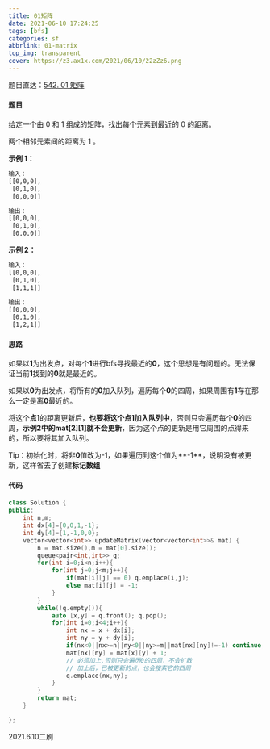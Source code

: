 ```yaml
---
title: 01矩阵 
date: 2021-06-10 17:24:25 
tags: [bfs]
categories: sf 
abbrlink: 01-matrix 
top_img: transparent 
cover: https://z3.ax1x.com/2021/06/10/22zZz6.png
---
```


题目直达：[542. 01 矩阵](https://leetcode-cn.com/problems/01-matrix/)

#### 题目

给定一个由 0 和 1 组成的矩阵，找出每个元素到最近的 0 的距离。

两个相邻元素间的距离为 1 。

**示例 1：**

```bash
输入：
[[0,0,0],
 [0,1,0],
 [0,0,0]]

输出：
[[0,0,0],
 [0,1,0],
 [0,0,0]]
```

**示例 2：**

```bash
输入：
[[0,0,0],
 [0,1,0],
 [1,1,1]]

输出：
[[0,0,0],
 [0,1,0],
 [1,2,1]]
```

#### 思路

如果以**1**为出发点，对每个**1**进行bfs寻找最近的**0**，这个思想是有问题的。无法保证当前**1**找到的**0**就是最近的。

如果以**0**为出发点，将所有的**0**加入队列，遍历每个**0**的四周，如果周围有**1**存在那么一定是离**0**最近的。

将这个**点1**的距离更新后，**也要将这个点1加入队列中**，否则只会遍历每个**0**的四周，**示例2中的mat[2\][1]就不会更新**，因为这个点的更新是用它周围的点得来的，所以要将其加入队列。

Tip：初始化时，将非**0**值改为-1，如果遍历到这个值为**-1**，说明没有被更新，这样省去了创建**标记数组**

#### 代码

```c++
class Solution {
public:
    int n,m;
    int dx[4]={0,0,1,-1};
    int dy[4]={1,-1,0,0};
    vector<vector<int>> updateMatrix(vector<vector<int>>& mat) {
        n = mat.size(),m = mat[0].size();
        queue<pair<int,int>> q;
        for(int i=0;i<n;i++){
            for(int j=0;j<m;j++){
                if(mat[i][j] == 0) q.emplace(i,j);
                else mat[i][j] = -1;
            }
        }
        while(!q.empty()){
            auto [x,y] = q.front(); q.pop();
            for(int i=0;i<4;i++){
                int nx = x + dx[i];
                int ny = y + dy[i];
                if(nx<0||nx>=n||ny<0||ny>=m||mat[nx][ny]!=-1) continue;
                mat[nx][ny] = mat[x][y] + 1;
                // 必须加上,否则只会遍历0的四周，不会扩散
                // 加上后，已被更新的点，也会搜索它的四周
                q.emplace(nx,ny);
            }
        }
        return mat;
    }

};
```

2021.6.10二刷



